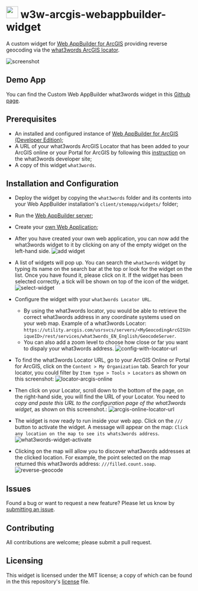 # <image src="https://what3words.com/assets/images/w3w_square_red.png" width="32" height="32">&nbsp;w3w-arcgis-webappbuilder-widget

A custom widget for [Web AppBuilder for ArcGIS](https://developers.arcgis.com/web-appbuilder/) providing reverse geocoding via the [what3words ArcGIS locator](https://developer.what3words.com/tools/gis-extensions/arcgis).

![screenshot](./what3words/docs/ScreenShot-05-reverse-geocode.png)

## Demo App
You can find the Custom Web AppBuilder what3words widget in this [Github page](https://what3words.github.io/w3w-arcgis-webappbuilder-widget/WebApp-what3words).

## Prerequisites

- An installed and configured instance of [Web AppBuilder for ArcGIS (Developer Edition)](https://developers.arcgis.com/web-appbuilder/guide/getstarted.htm);
- A URL of your what3words ArcGIS Locator that has been added to your ArcGIS online or your Portal for ArcGIS by following this [instruction](https://developer.what3words.com/tools/gis-extensions/arcgis) on the what3words developer site;
- A copy of this widget `what3words`.

## Installation and Configuration

- Deploy the widget by copying the `what3words` folder and its contents into your Web AppBuilder installation's `client/stemapp/widgets/` folder;

- Run the [Web AppBuilder server](https://developers.arcgis.com/web-appbuilder/guide/getstarted.htm);

- Create your [own Web Application](https://developers.arcgis.com/web-appbuilder/guide/build-your-first-app.htm);


- After you have created your own web application, you can now add the what3words widget to it by clicking on any of the empty widget on the left-hand side.
![add widget](./what3words/docs/ScreenShot-01-add-what3words-widget.png)

- A list of widgets will pop up. You can search the `what3words` widget by typing its name on the search bar at the top or look for the widget on the list. Once you have found it, please click on it. If the widget has been selected correctly, a tick will be shown on top of the icon of the widget.
![select-widget](./what3words/docs/ScreenShot-02-select-widget.png)

- Configure the widget with your `what3words Locator URL`. 
    * By using the what3words locator, you would be able to retrieve the correct what3words address in any coordinate systems used on your web map. Example of a what3words Locator: `https://utility.arcgis.com/usrsvcs/servers/<MyGeocodingArcGISUniqueID>/rest/services/what3words_EN_English/GeocodeServer`.
    * You can also add a zoom level to choose how close or far you want to dispaly your what3words address.
    ![config-with-locator-url](./what3words/docs/ScreenShot-03-config-with-locator-url.png)

- To find the what3words Locator URL, go to your ArcGIS Online or Portal for ArcGIS, click on the `Content > My Organization` tab. Search for your locator, you could filter by `Item type > Tools > Locators` as shown on this screenshot:
![locator-arcgis-online](./what3words/docs/ScreenShot-06-locator-arcgis-online.png)

- Then click on your Locator, scroll down to the bottom of the page, on the right-hand side, you will find the URL of your Locator. You need to *copy and paste this URL to the configuration page of the what3words widget*, as shown on this screenshot.:
![arcgis-online-locator-url](./what3words/docs/ScreenShot-07-arcgis-online-locator-url.png)

- The widget is now ready to run inside your web app. Click on the `///` button to activate the widget. A message will appear on the map: `Click any location on the map to see its whats3words address`.
![what3words-widget-activate](./what3words/docs/ScreenShot-04-what3words-widget-activate.png)

- Clicking on the map will allow you to discover what3words addresses at the clicked location. For example, the point selected on the map returned this what3words address: `///filled.count.soap`.
![reverse-geocode](./what3words/docs/ScreenShot-05-reverse-geocode.png)

## Issues

Found a bug or want to request a new feature? Please let us know by [submitting an issue](https://github.com/what3words/w3w-arcgis-webappbuilder-widget/issues).


## Contributing

All contributions are welcome; please submit a pull request.

## Licensing

This widget is licensed under the MIT license; a copy of which can be found in the this repository's [license](LICENSE) file.
